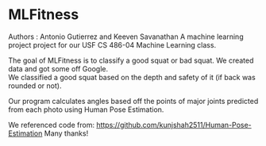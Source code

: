 # MLFitness
Authors : Antonio Gutierrez and Keeven Savanathan
A machine learning project project for our USF CS 486-04 Machine Learning class.

The goal of MLFitness is to classify a good squat or bad squat.
We created data and got some off Google.  
We classified a good squat based on the depth and safety of it (if back was rounded or not).

Our program calculates angles based off the points of major joints predicted from each photo using Human Pose Estimation.

We referenced code from: https://github.com/kunjshah2511/Human-Pose-Estimation
Many thanks!
